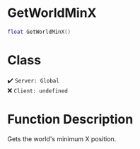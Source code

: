 # GetWorldMinX
```lua
float GetWorldMinX()
```
# Class
✔️ `Server: Global`  
❌ `Client: undefined`  

# Function Description
Gets the world's minimum X position.
